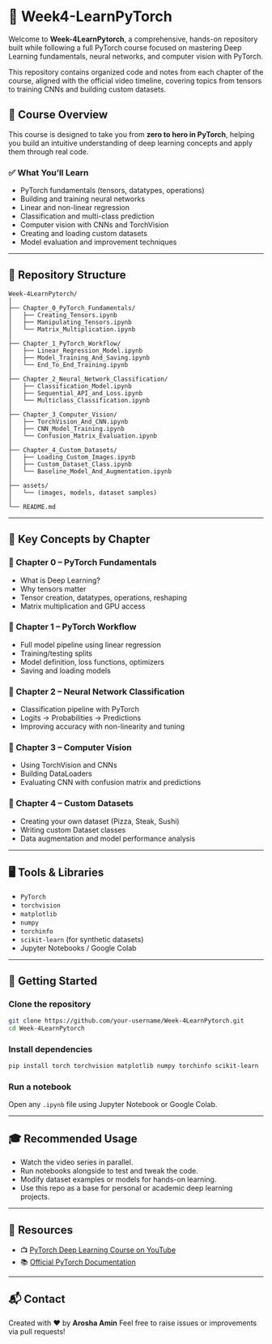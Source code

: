 # 📘 Week4-LearnPyTorch

Welcome to **Week-4LearnPytorch**, a comprehensive, hands-on repository built while following a full PyTorch course focused on mastering Deep Learning fundamentals, neural networks, and computer vision with PyTorch.

This repository contains organized code and notes from each chapter of the course, aligned with the official video timeline, covering topics from tensors to training CNNs and building custom datasets.


## 🧠 Course Overview

This course is designed to take you from **zero to hero in PyTorch**, helping you build an intuitive understanding of deep learning concepts and apply them through real code.

### ✅ What You’ll Learn

* PyTorch fundamentals (tensors, datatypes, operations)
* Building and training neural networks
* Linear and non-linear regression
* Classification and multi-class prediction
* Computer vision with CNNs and TorchVision
* Creating and loading custom datasets
* Model evaluation and improvement techniques

---

## 🧱 Repository Structure

```
Week-4LearnPytorch/
│
├── Chapter_0_PyTorch_Fundamentals/
│   ├── Creating_Tensors.ipynb
│   ├── Manipulating_Tensors.ipynb
│   └── Matrix_Multiplication.ipynb
│
├── Chapter_1_PyTorch_Workflow/
│   ├── Linear_Regression_Model.ipynb
│   ├── Model_Training_And_Saving.ipynb
│   └── End_To_End_Training.ipynb
│
├── Chapter_2_Neural_Network_Classification/
│   ├── Classification_Model.ipynb
│   ├── Sequential_API_and_Loss.ipynb
│   └── Multiclass_Classification.ipynb
│
├── Chapter_3_Computer_Vision/
│   ├── TorchVision_And_CNN.ipynb
│   ├── CNN_Model_Training.ipynb
│   └── Confusion_Matrix_Evaluation.ipynb
│
├── Chapter_4_Custom_Datasets/
│   ├── Loading_Custom_Images.ipynb
│   ├── Custom_Dataset_Class.ipynb
│   └── Baseline_Model_And_Augmentation.ipynb
│
├── assets/
│   └── (images, models, dataset samples)
│
└── README.md
```

---

## 🧪 Key Concepts by Chapter

### 🔹 Chapter 0 – PyTorch Fundamentals

* What is Deep Learning?
* Why tensors matter
* Tensor creation, datatypes, operations, reshaping
* Matrix multiplication and GPU access

### 🔹 Chapter 1 – PyTorch Workflow

* Full model pipeline using linear regression
* Training/testing splits
* Model definition, loss functions, optimizers
* Saving and loading models

### 🔹 Chapter 2 – Neural Network Classification

* Classification pipeline with PyTorch
* Logits → Probabilities → Predictions
* Improving accuracy with non-linearity and tuning

### 🔹 Chapter 3 – Computer Vision

* Using TorchVision and CNNs
* Building DataLoaders
* Evaluating CNN with confusion matrix and predictions

### 🔹 Chapter 4 – Custom Datasets

* Creating your own dataset (Pizza, Steak, Sushi)
* Writing custom Dataset classes
* Data augmentation and model performance analysis

---

## 🖥️ Tools & Libraries

* `PyTorch`
* `torchvision`
* `matplotlib`
* `numpy`
* `torchinfo`
* `scikit-learn` (for synthetic datasets)
* Jupyter Notebooks / Google Colab

---

## 📌 Getting Started

### Clone the repository

```bash
git clone https://github.com/your-username/Week-4LearnPytorch.git
cd Week-4LearnPytorch
```

### Install dependencies

```bash
pip install torch torchvision matplotlib numpy torchinfo scikit-learn
```

### Run a notebook

Open any `.ipynb` file using Jupyter Notebook or Google Colab.

---

## 🎓 Recommended Usage

* Watch the video series in parallel.
* Run notebooks alongside to test and tweak the code.
* Modify dataset examples or models for hands-on learning.
* Use this repo as a base for personal or academic deep learning projects.

---

## 📎 Resources

* 📺 [PyTorch Deep Learning Course on YouTube](https://youtu.be/V_xro1bcAuA)
* 📚 [Official PyTorch Documentation](https://pytorch.org/docs/stable/index.html)

---

## 📬 Contact

Created with ❤️ by **Arosha Amin**
Feel free to raise issues or improvements via pull requests!
